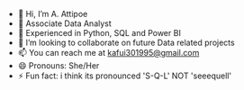 - 👋 Hi, I’m A. Attipoe
- 👀 Associate Data Analyst
- 🌱 Experienced in Python, SQL and Power BI
- 💞️ I’m looking to collaborate on future Data related projects
- 📫 You can reach me at kafui301995@gmail.com
- 😄 Pronouns: She/Her
- ⚡ Fun fact: i think its pronounced 'S-Q-L' NOT 'seeequell'
